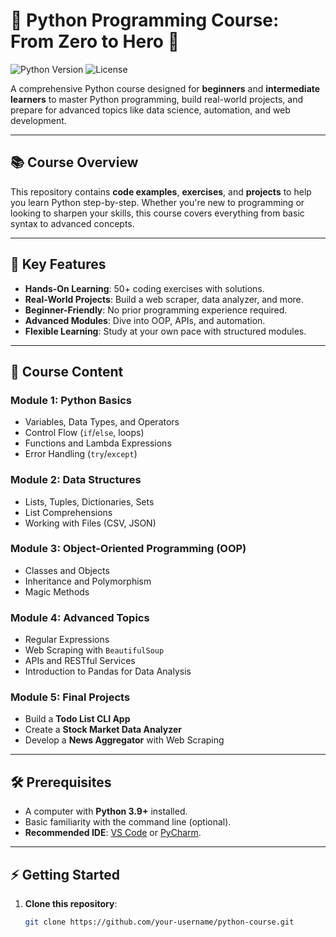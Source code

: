 # 🐍 Python Programming Course: From Zero to Hero 🚀

![Python Version](https://img.shields.io/badge/Python-3.9%2B-blue)
![License](https://img.shields.io/badge/License-MIT-green)

A comprehensive Python course designed for **beginners** and **intermediate learners** to master Python programming, build real-world projects, and prepare for advanced topics like data science, automation, and web development.

---

## 📚 **Course Overview**
This repository contains **code examples**, **exercises**, and **projects** to help you learn Python step-by-step. Whether you're new to programming or looking to sharpen your skills, this course covers everything from basic syntax to advanced concepts.

---

## 🌟 **Key Features**
- **Hands-On Learning**: 50+ coding exercises with solutions.
- **Real-World Projects**: Build a web scraper, data analyzer, and more.
- **Beginner-Friendly**: No prior programming experience required.
- **Advanced Modules**: Dive into OOP, APIs, and automation.
- **Flexible Learning**: Study at your own pace with structured modules.

---

## 🧩 **Course Content**

### **Module 1: Python Basics**
- Variables, Data Types, and Operators
- Control Flow (`if`/`else`, loops)
- Functions and Lambda Expressions
- Error Handling (`try`/`except`)

### **Module 2: Data Structures**
- Lists, Tuples, Dictionaries, Sets
- List Comprehensions
- Working with Files (CSV, JSON)

### **Module 3: Object-Oriented Programming (OOP)**
- Classes and Objects
- Inheritance and Polymorphism
- Magic Methods

### **Module 4: Advanced Topics**
- Regular Expressions
- Web Scraping with `BeautifulSoup`
- APIs and RESTful Services
- Introduction to Pandas for Data Analysis

### **Module 5: Final Projects**
- Build a **Todo List CLI App**
- Create a **Stock Market Data Analyzer**
- Develop a **News Aggregator** with Web Scraping

---

## 🛠️ **Prerequisites**
- A computer with **Python 3.9+** installed.
- Basic familiarity with the command line (optional).
- **Recommended IDE**: [VS Code](https://code.visualstudio.com/) or [PyCharm](https://www.jetbrains.com/pycharm/).

---

## ⚡ **Getting Started**
1. **Clone this repository**:
   ```bash
   git clone https://github.com/your-username/python-course.git
